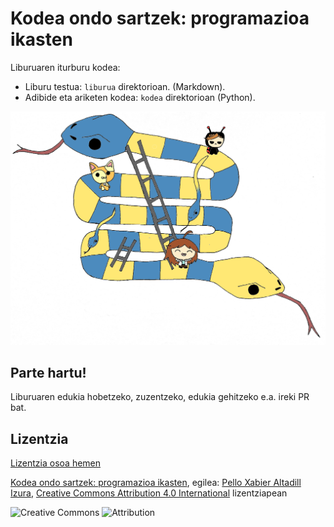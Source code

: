 # Kodea ondo sartzek: programazioa ikasten

Liburuaren iturburu kodea:

- Liburu testua: `liburua` direktorioan. (Markdown).
- Adibide eta ariketen kodea: `kodea` direktorioan (Python).

![azala](liburua/images/cover.jpg)



## Parte hartu!

Liburuaren edukia hobetzeko, zuzentzeko, edukia gehitzeko e.a. ireki PR bat.

## Lizentzia

[Lizentzia osoa hemen](https://creativecommons.org/licenses/by/4.0/deed.eu)

[Kodea ondo sartzek: programazioa ikasten](https://github.com/pxai/programazioa), egilea: [Pello Xabier Altadill Izura](https://github.com/pxai), [Creative Commons Attribution 4.0 International](https://creativecommons.org/licenses/by/4.0/?ref=chooser-v1) lizentziapean

![Creative Commons](https://mirrors.creativecommons.org/presskit/icons/cc.svg?ref=chooser-v1) ![Attribution](https://mirrors.creativecommons.org/presskit/icons/by.svg?ref=chooser-v1)


